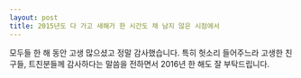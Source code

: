 ```yaml
---
layout: post
title: 2015년도 다 가고 새해가 한 시간도 채 남지 않은 시점에서
---
```


모두들 한 해 동안 고생 많으셨고 정말 감사했습니다.
특히 헛소리 들어주느라 고생한 친구들, 트친분들께 감사하다는 말씀을 전하면서 2016년 한 해도 잘 부탁드립니다.